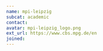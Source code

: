 ```yaml
---
name: mpi-leipzig
subcat: academic
contact: 
avatar: mpi-leipzig_logo.png
ext_url: https://www.cbs.mpg.de/en
joined: 
---
```

